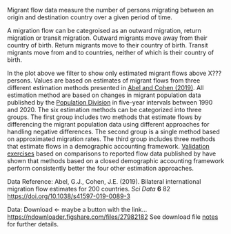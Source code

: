 Migrant flow data measure the number of persons migrating between an origin and destination country over a given period of time.

A migration flow can be categroised as an outward migration, return migration or transit migration. Outward migrants move away from their country of birth. Return migrants move to their country of birth. Transit migrants move from and to countries, neither of which is their country of birth.

In the plot above we filter to show only estimated migrant flows above X??? persons. Values are based on estimates of migrant flows from three different estimation methods presented in [Abel and Cohen (2019)](https://www.nature.com/articles/s41597-019-0089-3). All estimation method are based on changes in migrant population data published by the [Population Division](https://www.un.org/development/desa/pd/content/international-migrant-stock) in five-year intervals between 1990 and 2020. The six estimation methods can be categorized into three groups. The first group includes two methods that estimate flows by differencing the migrant population data using different approaches for handling negative differences. The second group is a single method based on approximated migration rates. The third group includes three methods that estimate flows in a demographic accounting framework. [Validation exercises](https://www.nature.com/articles/s41597-019-0089-3#Sec13) based on comparisons to reported flow data published by have shown that methods based on a closed demographic accounting framework perform consistently better the four other estimation approaches.

Data Reference: Abel, G.J., Cohen, J.E. (2019). Bilateral international migration flow estimates for 200 countries. *Sci Data* **6** 82 <https://doi.org/10.1038/s41597-019-0089-3>

Data: Download \<- maybe a button with the link... <https://ndownloader.figshare.com/files/27982182> See download file [notes](https://doi.org/10.6084/m9.figshare.12845726) for further details.

